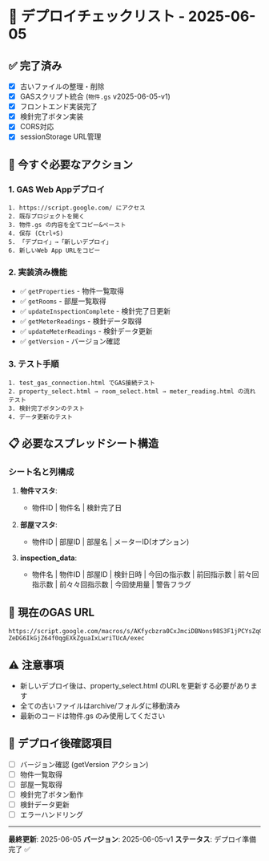 # 🚀 デプロイチェックリスト - 2025-06-05

## ✅ **完了済み**
- [x] 古いファイルの整理・削除
- [x] GASスクリプト統合 (`物件.gs` v2025-06-05-v1)
- [x] フロントエンド実装完了
- [x] 検針完了ボタン実装
- [x] CORS対応
- [x] sessionStorage URL管理

## 🎯 **今すぐ必要なアクション**

### 1. GAS Web Appデプロイ
```
1. https://script.google.com/ にアクセス
2. 既存プロジェクトを開く
3. 物件.gs の内容を全てコピー&ペースト
4. 保存 (Ctrl+S)
5. 「デプロイ」→「新しいデプロイ」
6. 新しいWeb App URLをコピー
```

### 2. 実装済み機能
- ✅ `getProperties` - 物件一覧取得
- ✅ `getRooms` - 部屋一覧取得  
- ✅ `updateInspectionComplete` - 検針完了日更新
- ✅ `getMeterReadings` - 検針データ取得
- ✅ `updateMeterReadings` - 検針データ更新
- ✅ `getVersion` - バージョン確認

### 3. テスト手順
```
1. test_gas_connection.html でGAS接続テスト
2. property_select.html → room_select.html → meter_reading.html の流れテスト
3. 検針完了ボタンのテスト
4. データ更新のテスト
```

## 📋 **必要なスプレッドシート構造**

### シート名と列構成
1. **物件マスタ**:
   - 物件ID | 物件名 | 検針完了日

2. **部屋マスタ**:
   - 物件ID | 部屋ID | 部屋名 | メーターID(オプション)

3. **inspection_data**:
   - 物件名 | 物件ID | 部屋ID | 検針日時 | 今回の指示数 | 前回指示数 | 前々回指示数 | 前々々回指示数 | 今回使用量 | 警告フラグ

## 🔧 **現在のGAS URL**
```
https://script.google.com/macros/s/AKfycbzra0CxJmciDBNons98S3F1jPCYsZqCHl2r-ZeDG6IkGjZ64f0qgEXkZguaIxLwriTUcA/exec
```

## ⚠️ **注意事項**
- 新しいデプロイ後は、property_select.html のURLを更新する必要があります
- 全ての古いファイルはarchive/フォルダに移動済み
- 最新のコードは物件.gs のみ使用してください

## 🎉 **デプロイ後確認項目**
- [ ] バージョン確認 (getVersion アクション)
- [ ] 物件一覧取得
- [ ] 部屋一覧取得
- [ ] 検針完了ボタン動作
- [ ] 検針データ更新
- [ ] エラーハンドリング

---
**最終更新**: 2025-06-05
**バージョン**: 2025-06-05-v1
**ステータス**: デプロイ準備完了 ✅
